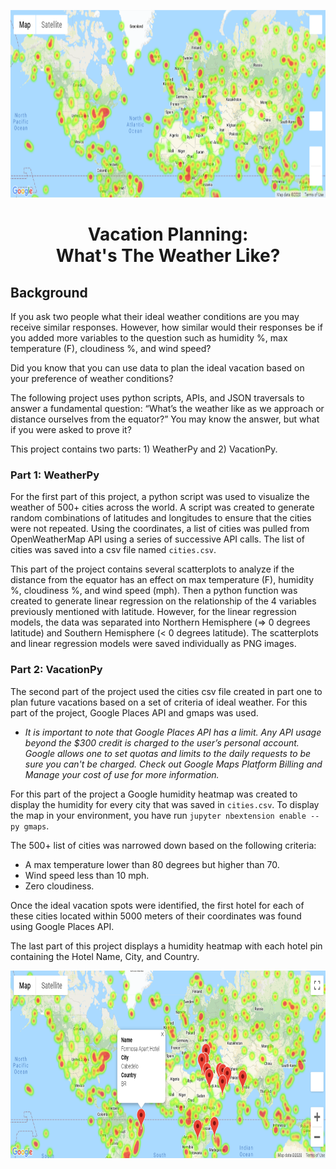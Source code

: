 <p align="center">
  <img width="1980" height="300" src="https://github.com/leslievazquez/API_Challenge/blob/main/VacationPy/output_data/heatmap.png">
</p>

<h1 align ="center"><span>Vacation Planning:<br/>What's The Weather Like?</span></h1>

## Background
If you ask two people what their ideal weather conditions are you may receive similar responses. However, how similar would their responses be if you added more variables to the question such as humidity %, max temperature (F), cloudiness %, and wind speed? 

Did you know that you can use data to plan the ideal vacation based on your preference of weather conditions? 

The following project uses python scripts, APIs, and JSON traversals to answer a fundamental question: “What’s the weather like as we approach or distance ourselves from the equator?” You may know the answer, but what if you were asked to prove it? 

This project contains two parts: 1) WeatherPy and 2) VacationPy. 

### Part 1: WeatherPy 
For the first part of this project, a python script was used to visualize the weather of 500+ cities across the world. A script was created to generate random combinations of latitudes and longitudes to ensure that the cities were not repeated. Using the coordinates, a list of cities was pulled from OpenWeatherMap API using a series of successive API calls. The list of cities was saved into a csv file named `cities.csv`. 

This part of the project contains several scatterplots to analyze if the distance from the equator has an effect on max temperature (F), humidity %, cloudiness %, and wind speed (mph). Then a python function was created to generate linear regression on the relationship of the 4 variables previously mentioned with latitude. However, for the linear regression models, the data was separated into Northern Hemisphere (=> 0 degrees latitude) and Southern Hemisphere (< 0 degrees latitude). The scatterplots and linear regression models were saved individually as PNG images. 

### Part 2: VacationPy 
The second part of the project used the cities csv file created in part one to plan future vacations based on a set of criteria of ideal weather. For this part of the project, Google Places API and gmaps was used. 

-	*It is important to note that Google Places API has a limit. Any API usage beyond the $300 credit is charged to the user’s personal account. Google allows one to set quotas and limits to the daily requests to be sure you can't be charged. Check out Google Maps Platform Billing and Manage your cost of use for more information.*

For this part of the project a Google humidity heatmap was created to display the humidity for every city that was saved in `cities.csv`. To display the map in your environment, you have run `jupyter nbextension enable --py gmaps`.

The 500+ list of cities was narrowed down based on the following criteria: 
-	A max temperature lower than 80 degrees but higher than 70.
-	Wind speed less than 10 mph.
-	Zero cloudiness.

Once the ideal vacation spots were identified, the first hotel for each of these cities located within 5000 meters of their coordinates was found using Google Places API. 

The last part of this project displays a humidity heatmap with each hotel pin containing the Hotel Name, City, and Country. 

<p align="center">
  <img width="1980" height="300" src="https://github.com/leslievazquez/API_Challenge/blob/main/VacationPy/output_data/marker_display.png">
</p>

